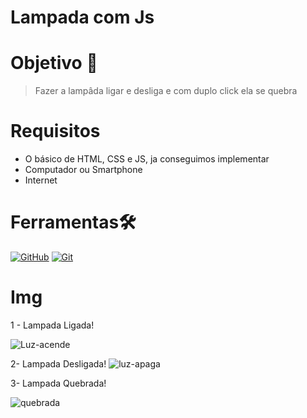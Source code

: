 # Lampada com Js

# Objetivo 🎯
> Fazer a lampâda ligar e desliga e com duplo click ela se quebra

# Requisitos
* O básico de HTML, CSS e JS, ja conseguimos implementar
* Computador ou Smartphone
* Internet

# Ferramentas🛠️
[![GitHub](https://img.shields.io/badge/GitHub-000?style=for-the-badge&logo=github&logoColor=30A3DC)](https://docs.github.com/)
[![Git](https://img.shields.io/badge/Git-000?style=for-the-badge&logo=git&logoColor=E94D5F)](https://git-scm.com/doc)

# Img
1 - Lampada Ligada!

![Luz-acende](https://github.com/Sayonnara/LampadaJs/assets/95715855/e933b4cc-99e0-4b53-b45f-80c6e7c36485)


2- Lampada Desligada!
![luz-apaga](https://github.com/Sayonnara/LampadaJs/assets/95715855/d9b8d579-92f8-4e81-97f2-aeb603cd6daa)

3- Lampada Quebrada!


![quebrada](https://github.com/Sayonnara/LampadaJs/assets/95715855/42d4e802-e79b-40b0-8fbb-015123dc46fc)




